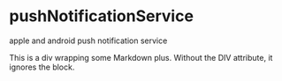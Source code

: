 pushNotificationService
=======================

apple and android push notification service

<div class="custom-class" markdown="1">
This is a div wrapping some Markdown plus.  Without the DIV attribute, it ignores the
block.
</div>